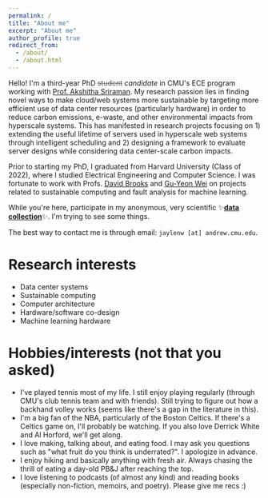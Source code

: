 ```yaml
---
permalink: /
title: "About me"
excerpt: "About me"
author_profile: true
redirect_from: 
  - /about/
  - /about.html
---
```


Hello! I'm a third-year PhD <span style="text-decoration: line-through; opacity: 0.7;">student</span> _candidate_ in CMU's ECE program working with [Prof. Akshitha Sriraman](https://users.ece.cmu.edu/~asrirama/). My research passion lies in finding novel ways to make cloud/web systems more sustainable by targeting more efficient use of data center resources (particularly hardware) in order to reduce carbon emissions, e-waste, and other environmental impacts from hyperscale systems. This has manifested in research projects focusing on 1) extending the useful lifetime of servers used in hyperscale web systems through intelligent scheduling and 2) designing a framework to evaluate server designs while considering data center-scale carbon impacts.

Prior to starting my PhD, I graduated from Harvard University (Class of 2022), where I studied Electrical Engineering and Computer Science. I was fortunate to work with Profs. [David Brooks](https://www.eecs.harvard.edu/~dbrooks/) and [Gu-Yeon Wei](https://www.eecs.harvard.edu/~gywei/) on projects related to sustainable computing and fault analysis for machine learning.

While you're here, participate in my anonymous, very scientific ✨**<a href="https://forms.gle/NiYerAvgQ5JkidE5A" target="_blank">data collection</a>**✨. I'm trying to see some things.

The best way to contact me is through email: `jaylenw [at] andrew.cmu.edu`.

Research interests
======
* Data center systems
* Sustainable computing
* Computer architecture
* Hardware/software co-design
* Machine learning hardware

Hobbies/interests (not that you asked)
======
* I've played tennis most of my life. I still enjoy playing regularly (through CMU's club tennis team and with friends). Still trying to figure out how a backhand volley works (seems like there's a gap in the literature in this).
* I'm a big fan of the NBA, particularly of the Boston Celtics. If there's a Celtics game on, I'll probably be watching. If you also love Derrick White and Al Horford, we'll get along.
* I love making, talking about, and eating food. I may ask you questions such as "what fruit do you think is underrated?". I apologize in advance.
* I enjoy hiking and basically anything with fresh air. Always chasing the thrill of eating a day-old PB&J after reaching the top.
* I love listening to podcasts (of almost any kind) and reading books (especially non-fiction, memoirs, and poetry). Please give me recs :)
